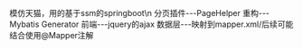 模仿天猫，用的基于ssm的springboot\n
分页插件---PageHelper
重构---Mybatis Generator
前端---jquery的ajax
数据层---映射到mapper.xml/后续可能结合使用@Mapper注解
